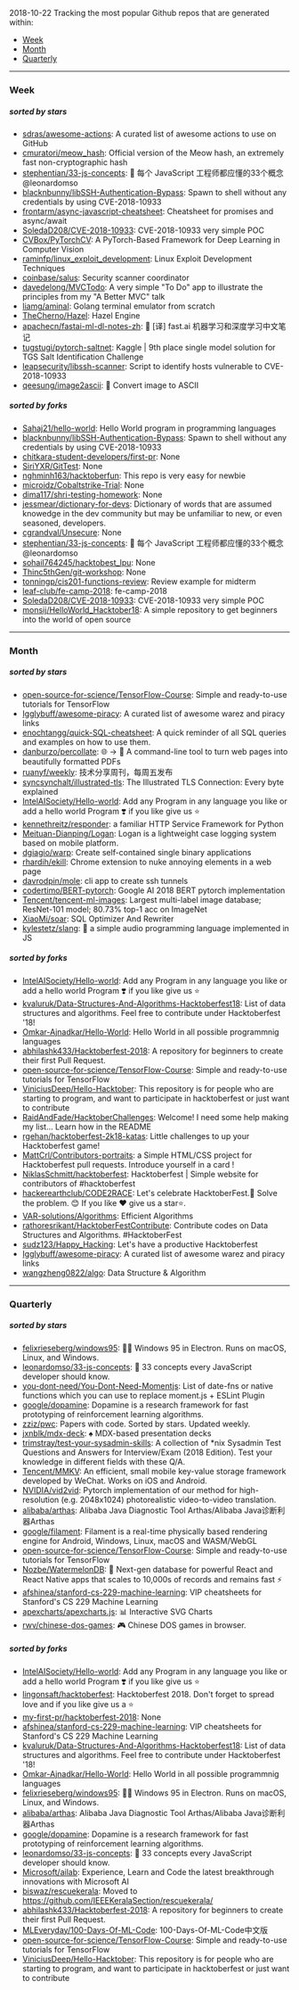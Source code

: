 2018-10-22
Tracking the most popular Github repos that are generated within: 
* [Week](https://github.com/polebug/github_trending_spider/blob/master/2018-10-22.md#week)
* [Month](https://github.com/polebug/github_trending_spider/blob/master/2018-10-22.md#month)
* [Quarterly](https://github.com/polebug/github_trending_spider/blob/master/2018-10-22.md#quarterly)
--- 
### Week 
##### sorted by stars 
* [sdras/awesome-actions](https://github.com/sdras/awesome-actions): A curated list of awesome actions to use on GitHub
* [cmuratori/meow_hash](https://github.com/cmuratori/meow_hash): Official version of the Meow hash, an extremely fast non-cryptographic hash
* [stephentian/33-js-concepts](https://github.com/stephentian/33-js-concepts): :scroll: 每个 JavaScript 工程师都应懂的33个概念 @leonardomso
* [blacknbunny/libSSH-Authentication-Bypass](https://github.com/blacknbunny/libSSH-Authentication-Bypass): Spawn to shell without any credentials by using CVE-2018-10933
* [frontarm/async-javascript-cheatsheet](https://github.com/frontarm/async-javascript-cheatsheet): Cheatsheet for promises and async/await
* [SoledaD208/CVE-2018-10933](https://github.com/SoledaD208/CVE-2018-10933): CVE-2018-10933 very simple POC
* [CVBox/PyTorchCV](https://github.com/CVBox/PyTorchCV): A PyTorch-Based Framework for Deep Learning in Computer Vision
* [raminfp/linux_exploit_development](https://github.com/raminfp/linux_exploit_development): Linux Exploit Development Techniques
* [coinbase/salus](https://github.com/coinbase/salus): Security scanner coordinator
* [davedelong/MVCTodo](https://github.com/davedelong/MVCTodo): A very simple "To Do" app to illustrate the principles from my "A Better MVC" talk
* [liamg/aminal](https://github.com/liamg/aminal): Golang terminal emulator from scratch
* [TheCherno/Hazel](https://github.com/TheCherno/Hazel): Hazel Engine
* [apachecn/fastai-ml-dl-notes-zh](https://github.com/apachecn/fastai-ml-dl-notes-zh): :book:  [译] fast.ai 机器学习和深度学习中文笔记
* [tugstugi/pytorch-saltnet](https://github.com/tugstugi/pytorch-saltnet): Kaggle | 9th place single model solution for TGS Salt Identification Challenge
* [leapsecurity/libssh-scanner](https://github.com/leapsecurity/libssh-scanner): Script to identify hosts vulnerable to CVE-2018-10933
* [qeesung/image2ascii](https://github.com/qeesung/image2ascii): :foggy: Convert image to ASCII
##### sorted by forks 
* [Sahaj21/hello-world](https://github.com/Sahaj21/hello-world): Hello World program in programming languages
* [blacknbunny/libSSH-Authentication-Bypass](https://github.com/blacknbunny/libSSH-Authentication-Bypass): Spawn to shell without any credentials by using CVE-2018-10933
* [chitkara-student-developers/first-pr](https://github.com/chitkara-student-developers/first-pr): None
* [SiriYXR/GitTest](https://github.com/SiriYXR/GitTest): None
* [nghminh163/hacktoberfun](https://github.com/nghminh163/hacktoberfun): This repo is very easy for newbie
* [microidz/Cobaltstrike-Trial](https://github.com/microidz/Cobaltstrike-Trial): None
* [dima117/shri-testing-homework](https://github.com/dima117/shri-testing-homework): None
* [jessmear/dictionary-for-devs](https://github.com/jessmear/dictionary-for-devs): Dictionary of words that are assumed knowedge in the dev community but may be unfamiliar to new, or even seasoned, developers.
* [cgrandval/Unsecure](https://github.com/cgrandval/Unsecure): None
* [stephentian/33-js-concepts](https://github.com/stephentian/33-js-concepts): :scroll: 每个 JavaScript 工程师都应懂的33个概念 @leonardomso
* [sohail764245/hacktobest_lpu](https://github.com/sohail764245/hacktobest_lpu): None
* [Thinc5thGen/git-workshop](https://github.com/Thinc5thGen/git-workshop): None
* [tonningp/cis201-functions-review](https://github.com/tonningp/cis201-functions-review): Review example for midterm
* [leaf-club/fe-camp-2018](https://github.com/leaf-club/fe-camp-2018): fe-camp-2018
* [SoledaD208/CVE-2018-10933](https://github.com/SoledaD208/CVE-2018-10933): CVE-2018-10933 very simple POC
* [monsij/HelloWorld_Hacktober18](https://github.com/monsij/HelloWorld_Hacktober18): A simple repository to get beginners into the world of open source
--- 
### Month 
##### sorted by stars 
* [open-source-for-science/TensorFlow-Course](https://github.com/open-source-for-science/TensorFlow-Course): Simple and ready-to-use tutorials for TensorFlow 
* [Igglybuff/awesome-piracy](https://github.com/Igglybuff/awesome-piracy): A curated list of awesome warez and piracy links
* [enochtangg/quick-SQL-cheatsheet](https://github.com/enochtangg/quick-SQL-cheatsheet): A quick reminder of all SQL queries and examples on how to use them. 
* [danburzo/percollate](https://github.com/danburzo/percollate): 🌐 → 📖 A command-line tool to turn web pages into beautifully formatted PDFs
* [ruanyf/weekly](https://github.com/ruanyf/weekly): 技术分享周刊，每周五发布
* [syncsynchalt/illustrated-tls](https://github.com/syncsynchalt/illustrated-tls): The Illustrated TLS Connection: Every byte explained
* [IntelAISociety/Hello-world](https://github.com/IntelAISociety/Hello-world): Add any  Program in any language you like or add a hello world Program ❣️ if you like give us :star:
* [kennethreitz/responder](https://github.com/kennethreitz/responder): a familiar HTTP Service Framework for Python
* [Meituan-Dianping/Logan](https://github.com/Meituan-Dianping/Logan): Logan is a lightweight case logging system based on mobile platform.
* [dgiagio/warp](https://github.com/dgiagio/warp): Create self-contained single binary applications
* [rhardih/ekill](https://github.com/rhardih/ekill): Chrome extension to nuke annoying elements in a web page
* [davrodpin/mole](https://github.com/davrodpin/mole): cli app to create ssh tunnels
* [codertimo/BERT-pytorch](https://github.com/codertimo/BERT-pytorch): Google AI 2018 BERT pytorch implementation
* [Tencent/tencent-ml-images](https://github.com/Tencent/tencent-ml-images): Largest multi-label image database; ResNet-101 model; 80.73% top-1 acc on ImageNet
* [XiaoMi/soar](https://github.com/XiaoMi/soar): SQL Optimizer And Rewriter
* [kylestetz/slang](https://github.com/kylestetz/slang): 🎤 a simple audio programming language implemented in JS
##### sorted by forks 
* [IntelAISociety/Hello-world](https://github.com/IntelAISociety/Hello-world): Add any  Program in any language you like or add a hello world Program ❣️ if you like give us :star:
* [kvaluruk/Data-Structures-And-Algorithms-Hacktoberfest18](https://github.com/kvaluruk/Data-Structures-And-Algorithms-Hacktoberfest18): List of data structures and algorithms. Feel free to contribute under Hacktoberfest '18!
* [Omkar-Ajnadkar/Hello-World](https://github.com/Omkar-Ajnadkar/Hello-World): Hello World in all possible programmnig languages
* [abhilashk433/Hacktoberfest-2018](https://github.com/abhilashk433/Hacktoberfest-2018): A repository for beginners to create their first Pull Request. 
* [open-source-for-science/TensorFlow-Course](https://github.com/open-source-for-science/TensorFlow-Course): Simple and ready-to-use tutorials for TensorFlow 
* [ViniciusDeep/Hello-Hacktober](https://github.com/ViniciusDeep/Hello-Hacktober):  This repository is for people who are starting to program, and want to participate in hacktoberfest  or just want to contribute
* [RaidAndFade/HacktoberChallenges](https://github.com/RaidAndFade/HacktoberChallenges): Welcome! I need some help making my list... Learn how in the README
* [rgehan/hacktoberfest-2k18-katas](https://github.com/rgehan/hacktoberfest-2k18-katas): Little challenges to up your Hacktoberfest game!
* [MattCrl/Contributors-portraits](https://github.com/MattCrl/Contributors-portraits): a Simple HTML/CSS project for Hacktoberfest pull requests. Introduce yourself in a card !
* [NiklasSchmitt/hacktoberfest](https://github.com/NiklasSchmitt/hacktoberfest): Hacktoberfest | Simple website for contributors of #hacktoberfest
* [hackerearthclub/CODE2RACE](https://github.com/hackerearthclub/CODE2RACE): Let's celebrate HacktoberFest.🎉 Solve the problem. 😊 If you like ❤ give us a star⭐.
* [VAR-solutions/Algorithms](https://github.com/VAR-solutions/Algorithms): Efficient Algorithms
* [rathoresrikant/HacktoberFestContribute](https://github.com/rathoresrikant/HacktoberFestContribute): Contribute codes on Data Structures and Algorithms. #HacktoberFest
* [sudz123/Happy_Hacking](https://github.com/sudz123/Happy_Hacking): Let's have a productive Hacktoberfest
* [Igglybuff/awesome-piracy](https://github.com/Igglybuff/awesome-piracy): A curated list of awesome warez and piracy links
* [wangzheng0822/algo](https://github.com/wangzheng0822/algo): Data Structure & Algorithm
--- 
### Quarterly 
##### sorted by stars 
* [felixrieseberg/windows95](https://github.com/felixrieseberg/windows95): 💩🚀 Windows 95 in Electron. Runs on macOS, Linux, and Windows.
* [leonardomso/33-js-concepts](https://github.com/leonardomso/33-js-concepts): 📜 33 concepts every JavaScript developer should know.
* [you-dont-need/You-Dont-Need-Momentjs](https://github.com/you-dont-need/You-Dont-Need-Momentjs): List of date-fns or native functions which you can use to replace moment.js + ESLint Plugin 
* [google/dopamine](https://github.com/google/dopamine): Dopamine is a research framework for fast prototyping of reinforcement learning algorithms. 
* [zziz/pwc](https://github.com/zziz/pwc): Papers with code. Sorted by stars. Updated weekly. 
* [jxnblk/mdx-deck](https://github.com/jxnblk/mdx-deck): :spades: MDX-based presentation decks
* [trimstray/test-your-sysadmin-skills](https://github.com/trimstray/test-your-sysadmin-skills): A collection of *nix Sysadmin Test Questions and Answers for Interview/Exam (2018 Edition). Test your knowledge in different fields with these Q/A.
* [Tencent/MMKV](https://github.com/Tencent/MMKV): An efficient, small mobile key-value storage framework developed by WeChat. Works on iOS and Android.
* [NVIDIA/vid2vid](https://github.com/NVIDIA/vid2vid): Pytorch implementation of our method for high-resolution (e.g. 2048x1024) photorealistic video-to-video translation.
* [alibaba/arthas](https://github.com/alibaba/arthas): Alibaba Java Diagnostic Tool Arthas/Alibaba Java诊断利器Arthas
* [google/filament](https://github.com/google/filament): Filament is a real-time physically based rendering engine for Android, Windows, Linux, macOS and WASM/WebGL
* [open-source-for-science/TensorFlow-Course](https://github.com/open-source-for-science/TensorFlow-Course): Simple and ready-to-use tutorials for TensorFlow 
* [Nozbe/WatermelonDB](https://github.com/Nozbe/WatermelonDB): 🍉 Next-gen database for powerful React and React Native apps that scales to 10,000s of records and remains fast ⚡️
* [afshinea/stanford-cs-229-machine-learning](https://github.com/afshinea/stanford-cs-229-machine-learning): VIP cheatsheets for Stanford's CS 229 Machine Learning
* [apexcharts/apexcharts.js](https://github.com/apexcharts/apexcharts.js): 📊 Interactive SVG Charts
* [rwv/chinese-dos-games](https://github.com/rwv/chinese-dos-games): 🎮 Chinese DOS games in browser.
##### sorted by forks 
* [IntelAISociety/Hello-world](https://github.com/IntelAISociety/Hello-world): Add any  Program in any language you like or add a hello world Program ❣️ if you like give us :star:
* [lingonsaft/hacktoberfest](https://github.com/lingonsaft/hacktoberfest): Hacktoberfest 2018. Don't forget to spread love and if you like give us a ⭐️
* [my-first-pr/hacktoberfest-2018](https://github.com/my-first-pr/hacktoberfest-2018): None
* [afshinea/stanford-cs-229-machine-learning](https://github.com/afshinea/stanford-cs-229-machine-learning): VIP cheatsheets for Stanford's CS 229 Machine Learning
* [kvaluruk/Data-Structures-And-Algorithms-Hacktoberfest18](https://github.com/kvaluruk/Data-Structures-And-Algorithms-Hacktoberfest18): List of data structures and algorithms. Feel free to contribute under Hacktoberfest '18!
* [Omkar-Ajnadkar/Hello-World](https://github.com/Omkar-Ajnadkar/Hello-World): Hello World in all possible programmnig languages
* [felixrieseberg/windows95](https://github.com/felixrieseberg/windows95): 💩🚀 Windows 95 in Electron. Runs on macOS, Linux, and Windows.
* [alibaba/arthas](https://github.com/alibaba/arthas): Alibaba Java Diagnostic Tool Arthas/Alibaba Java诊断利器Arthas
* [google/dopamine](https://github.com/google/dopamine): Dopamine is a research framework for fast prototyping of reinforcement learning algorithms. 
* [leonardomso/33-js-concepts](https://github.com/leonardomso/33-js-concepts): 📜 33 concepts every JavaScript developer should know.
* [Microsoft/ailab](https://github.com/Microsoft/ailab): Experience, Learn and Code the latest breakthrough innovations with Microsoft AI
* [biswaz/rescuekerala](https://github.com/biswaz/rescuekerala): Moved to https://github.com/IEEEKeralaSection/rescuekerala/
* [abhilashk433/Hacktoberfest-2018](https://github.com/abhilashk433/Hacktoberfest-2018): A repository for beginners to create their first Pull Request. 
* [MLEveryday/100-Days-Of-ML-Code](https://github.com/MLEveryday/100-Days-Of-ML-Code): 100-Days-Of-ML-Code中文版
* [open-source-for-science/TensorFlow-Course](https://github.com/open-source-for-science/TensorFlow-Course): Simple and ready-to-use tutorials for TensorFlow 
* [ViniciusDeep/Hello-Hacktober](https://github.com/ViniciusDeep/Hello-Hacktober):  This repository is for people who are starting to program, and want to participate in hacktoberfest  or just want to contribute
